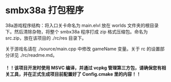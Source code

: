 # smbx38a 打包程序

38a游戏程序结构：将入口关卡命名为 main.elvl 放在 worlds 文件夹的根目录下。然后清除杂物，将整个 smbx38a 程序打成 zip 格式压缩包。命名为 src.zip，放在该项目的 ./rc/res 目录下。

关于游戏名请在 ./source/main.cpp 中修改 gameName 变量。关于 rc 的设置部分详见 ./rc/readme.md。

#### ！！该项目开发时使用 MSVC 编译，并通过 vcpkg 管理第三方包，请确保您有相关工具，并在正式生成项目前配置好了 Config.cmake 里的内容！！
